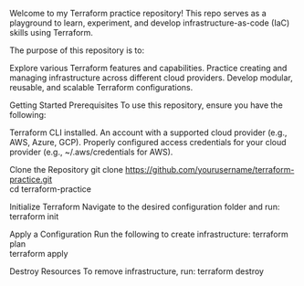Welcome to my Terraform practice repository! This repo serves as a playground to learn, experiment, and develop infrastructure-as-code (IaC) skills using Terraform.

The purpose of this repository is to:

Explore various Terraform features and capabilities.
Practice creating and managing infrastructure across different cloud providers.
Develop modular, reusable, and scalable Terraform configurations.

Getting Started
Prerequisites
To use this repository, ensure you have the following:

Terraform CLI installed.
An account with a supported cloud provider (e.g., AWS, Azure, GCP).
Properly configured access credentials for your cloud provider (e.g., ~/.aws/credentials for AWS).

Clone the Repository
git clone https://github.com/yourusername/terraform-practice.git  
cd terraform-practice 


Initialize Terraform
Navigate to the desired configuration folder and run:
terraform init 

Apply a Configuration
Run the following to create infrastructure:
terraform plan  
terraform apply 

Destroy Resources
To remove infrastructure, run:
terraform destroy  
